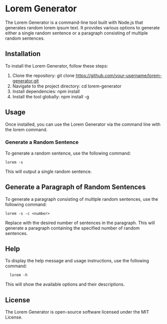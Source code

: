 # Lorem Generator
The Lorem Generator is a command-line tool built with Node.js that generates random lorem ipsum text. It provides various options to generate either a single random sentence or a paragraph consisting of multiple random sentences.

## Installation
To install the Lorem Generator, follow these steps:

1. Clone the repository: git clone https://github.com/your-username/lorem-generator.git
2. Navigate to the project directory: cd lorem-generator
3. Install dependencies: npm install
4. Install the tool globally: npm install -g

## Usage
Once installed, you can use the Lorem Generator via the command line with the lorem command.


### Generate a Random Sentence
To generate a random sentence, use the following command:

```
lorem -s
```

This will output a single random sentence.


## Generate a Paragraph of Random Sentences
To generate a paragraph consisting of multiple random sentences, use the following command:

```
lorem -s -c <number>
```

Replace <number> with the desired number of sentences in the paragraph. This will generate a paragraph containing the specified number of random sentences.

## Help
To display the help message and usage instructions, use the following command:

```
  lorem -h
 ```

This will show the available options and their descriptions.

## License
The Lorem Generator is open-source software licensed under the MIT License.
